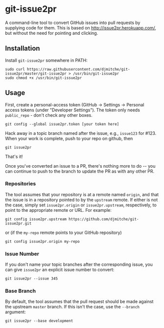 git-issue2pr
============

A command-line tool to convert GitHub issues into pull requests by supplying code for them.
This is based on http://issue2pr.herokuapp.com/, but without the need for pointing and clicking.

Installation
------------

Install `git-issue2pr` somewhere in PATH:

    sudo curl https://raw.githubusercontent.com/djmitche/git-issue2pr/master/git-issue2pr > /usr/bin/git-issue2pr
    sudo chmod +x /usr/bin/git-issue2pr

Usage
-----

First, create a personal-access token (GitHub -> Settings -> Personal access tokens (under "Developer Settings").
The token only needs `public_repo` - don't check any other boxes.

    git config --global issue2pr.token [your token here]

Hack away in a topic branch named after the issue, e.g., `issue123` for #123.
When your work is complete, push to your repo on github, then

    git issue2pr

That's it!
    
Once you've converted an issue to a PR, there's nothing more to do -- you can continue
to push to the branch to update the PR as with any other PR.

### Repositories

The tool assumes that your repository is at a remote named `origin`, and that the issue is in a repository pointed to by the `upstream` remote.
If either is not the case, simply set `issue2pr.origin` or `issue2pr.upstream`, respectively, to point to the appropriate remote or URL.
For example:

    git config issue2pr.upstream https://github.com/djmitche/git-issue2pr.git

or (if the `my-repo` remote points to your GitHub repository)

    git config issue2pr.origin my-repo

### Issue Number

If you don't name your topic branches after the corresponding issue, you can give `issue2pr` an explicit issue number to convert:

    git issue2pr --issue 345

### Base Branch

By default, the tool assumes that the pull request should be made against the upstream `master` branch.
If this isn't the case, use the `--branch` argument:

    git issue2pr --base development
